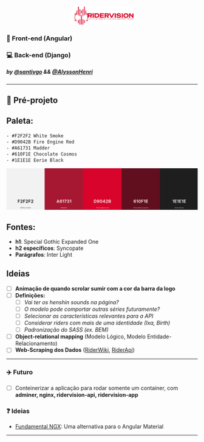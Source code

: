 <p align="center" width="100%">
    <img width="33%" src="https://raw.githubusercontent.com/santivgo/ridervision/refs/heads/main/pre-projeto/ref-images/assets/ridervision-logo-colored.png"> 
</p>

### 🎨 Front-end (Angular)
### :computer: Back-end (Django)
##### by [@santivgo](github.com/santivgo) && [@AlyssonHenri](github.com/AlyssonHenri)
---
## :pencil: Pré-projeto 
## Paleta:
    - #F2F2F2 White Smoke
    - #D9042B Fire Engine Red
    - #A61731 Madder
    - #610F1E Chocolate Cosmos
    - #1E1E1E Eerie Black

![palette](https://raw.githubusercontent.com/santivgo/ridervision/refs/heads/main/pre-projeto/ref-images/palette.png)

## Fontes:
  -  **h1**: Special Gothic Expanded One
  -  **h2 específicos**: Syncopate
  -  **Parágrafos**: Inter Light 
## Ideias
- [ ] **Animação de quando scrolar sumir com a cor da barra da logo**
- [ ] **Definições:**
    - [ ] *Vai ter os henshin sounds na página?*
    - [ ] *O modelo pode comportar outras séries futuramente?*
    - [ ] *Selecionar as características relevantes para a API*
    - [ ] *Considerar riders com mais de uma identidade (Ixa, Birth)*
    - [ ] *Padronização do SASS (ex. BEM)*
- [ ] **Object-relational mapping** (Modelo Lógico, Modelo Entidade-Relacionamento)
- [ ] **Web-Scraping dos Dados** ([RiderWiki](https://kamenrider.fandom.com/pt/wiki/Wiki_Kamen_Rider), [RiderApi](https://riderapi.netlify.app/))
---

### :airplane: Futuro
- [ ] Conteinerizar a aplicação para rodar somente um container, com **adminer, nginx, ridervision-api, ridervision-app**  
### :question: Ideias
- [Fundamental NGX](https://sap.github.io/fundamental-ngx/#/core/home): Uma alternativa para o Angular Material

---
